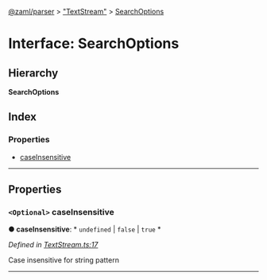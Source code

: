 [@zaml/parser](../README.md) > ["TextStream"](../modules/_textstream_.md) > [SearchOptions](../interfaces/_textstream_.searchoptions.md)

# Interface: SearchOptions

## Hierarchy

**SearchOptions**

## Index

### Properties

* [caseInsensitive](_textstream_.searchoptions.md#caseinsensitive)

---

## Properties

<a id="caseinsensitive"></a>

### `<Optional>` caseInsensitive

**● caseInsensitive**: * `undefined` &#124; `false` &#124; `true`
*

*Defined in [TextStream.ts:17](https://github.com/nexushubs/zaml-lang/blob/5afa52e/packages/zaml-parser/src/TextStream.ts#L17)*

Case insensitive for string pattern

___

